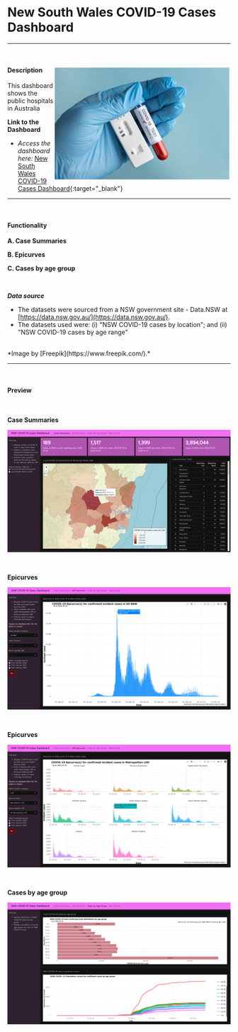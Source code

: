 # New South Wales COVID-19 Cases Dashboard 

***
<br>

<div class = "clear-fix">
  <img src="assets/images/covid_img.png" style="float:right;width:400px;"/>
  <h4> Description </h4>
  <p> This dashboard shows the public hospitals in Australia</p>
</div>

**Link to the Dashboard**

* *Access the dashboard here:* [New South Wales COVID-19 Cases Dashboard](https://mmg1217.shinyapps.io/nsw_covid_dashboard/){:target="_blank"}


***
<br>

#### Functionality

**A. Case Summaries**

**B. Epicurves**

**C. Cases by age group**


<br>


***Data source***

* The datasets were  sourced from a NSW government site - Data.NSW at [https://data.nsw.gov.au/](https://data.nsw.gov.au/). 
* The datasets used were: (i) "NSW COVID-19 cases by location"; and (ii) "NSW COVID-19 cases by age range"

<br>
*Image by [Freepik](https://www.freepik.com/).*

***
<br>

#### Preview

<br>

**Case Summaries**

![](images/nsw_image1.png)

<br>

**Epicurves**

![](images/nsw_image2.png)

<br>

**Epicurves**

![](images/nsw_image3.png)

<br>

**Cases by age group**

![](images/nsw_image4.png)

<br>
<br>
<br>


